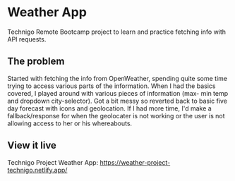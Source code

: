 # Weather App

Technigo Remote Bootcamp project to learn and practice fetching info with API requests.

## The problem

Started with fetching the info from OpenWeather, spending quite some time trying to access various parts of the information. When I had the basics covered, I played around with various pieces of information (max- min temp and dropdown city-selector). Got a bit messy so reverted back to basic five day forecast with icons and geolocation.
If I had more time, I'd make a fallback/response for when the geolocater is not working or the user is not allowing access to her or his whereabouts.

## View it live

Technigo Project Weather App:
https://weather-project-technigo.netlify.app/
